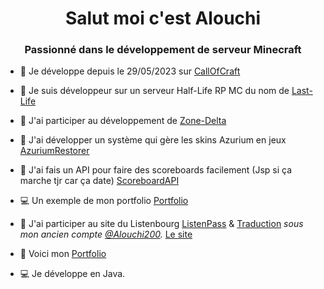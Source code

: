 <h1 align="center">Salut moi c'est Alouchi</h1>
<h3 align="center">Passionné dans le développement de serveur Minecraft</h3>

- 🥜 Je développe depuis le 29/05/2023 sur [CallOfCraft](https://callofcraft.net/)

- 🚦 Je suis développeur sur un serveur Half-Life RP MC du nom de [Last-Life](https://github.com/SCP-Mystery/Ares)

- 🔭 J'ai participer au développement de [Zone-Delta](https://zone-delta.xyz)

- 🚌 J'ai développer un système qui gère les skins Azurium en jeux [AzuriumRestorer](https://github.com/MoiLaVie/AzuriomRestorer)

- 🛵 J'ai fais un API pour faire des scoreboards facilement (Jsp si ça marche tjr car ça date) [ScoreboardAPI](https://github.com/MoiLaVie/Scoreboard-API)

- 💻 Un exemple de mon portfolio [Portfolio](https://github.com/MoiLaVie/Portfolio-Free)

- 🫙 J'ai participer au site du Listenbourg [ListenPass](https://github.com/Listenbourg/ListenPASS) & [Traduction](https://github.com/Listenbourg/Traduction) *sous mon ancien compte [@Alouchi200](https://github.com/Alouchi200).* [Le site](https://listenbourg.vincelinise.com)

- 🍞 Voici mon [Portfolio](http://alouchi200.free.fr/portfolio)

- 💻 Je développe en Java.
